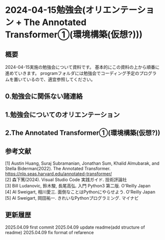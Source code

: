 # 2024-04-15勉強会(オリエンテーション + The Annotated Transformer①(環境構築(仮想?)))
## 概要
2024-04-15実施の勉強会について資料です。
基本的にこの資料の上から順番に進めていきます。
programフォルダには勉強会でコーディング予定のプログラムを置いているので、適宜参照してください。

## 0.勉強会に関係ない諸連絡

## 1.勉強会についてのオリエンテーション

## 2.The Annotated Transformer①(環境構築(仮想?))

## 参考文献
[1] Austin Huang, Suraj Subramanian, Jonathan Sum, Khalid Almubarak, and Stella Biderman(2022). The Annotated Transformer. https://nlp.seas.harvard.edu/annotated-transformer/<br>
[2] 森下篤(2024). Visual Studio Code 実践ガイド. 技術評論社<br>
[3] Bill Ludanovic, 鈴木駿, 長尾高弘. 入門 Python3 第二版. O'Reilly Japan<br>
[4] Al Sweigart, 相川愛三. 面倒なことはPythonにやらせよう. O'Reilly Japan<br>
[5] Al Sweigart, 岡田祐一. きれいなPythonプログラミング. マイナビ<br>

## 更新履歴
2025.04.09 first commit
2025.04.09 update readme(add structure of readme)
2025.04.09 fix format of refarence